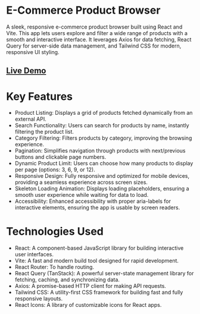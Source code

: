

# E-Commerce Product Browser
A sleek, responsive e-commerce product browser built using React and Vite. This app lets users explore and filter a wide range of products with a smooth and interactive interface. It leverages Axios for data fetching, React Query for server-side data management, and Tailwind CSS for modern, responsive UI styling.

## [Live Demo](https://e-commerce-product-six.vercel.app/)
# Key Features
* Product Listing: Displays a grid of products fetched dynamically from an external API.
* Search Functionality: Users can search for products by name, instantly filtering the product list.
* Category Filtering: Filters products by category, improving the browsing experience.
* Pagination: Simplifies navigation through products with next/previous buttons and clickable page numbers.
* Dynamic Product Limit: Users can choose how many products to display per page (options: 3, 6, 9, or 12).
* Responsive Design: Fully responsive and optimized for mobile devices, providing a seamless experience across screen sizes.
* Skeleton Loading Animation: Displays loading placeholders, ensuring a smooth user experience while waiting for data to load.
* Accessibility: Enhanced accessibility with proper aria-labels for interactive elements, ensuring the app is usable by screen readers.
# Technologies Used
* React: A component-based JavaScript library for building interactive user interfaces.
* Vite: A fast and modern build tool designed for rapid development.
* React Router: To handle routing.
* React Query (TanStack): A powerful server-state management library for fetching, caching, and synchronizing data.
* Axios: A promise-based HTTP client for making API requests.
* Tailwind CSS: A utility-first CSS framework for building fast and fully responsive layouts.
* React Icons: A library of customizable icons for React apps.
